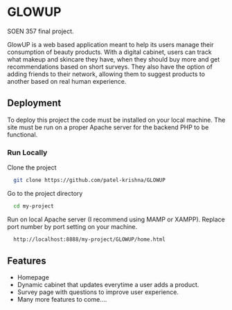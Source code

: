 
# GLOWUP

SOEN 357 final project. 

GlowUP is a web based application meant to help its users manage their consumption of beauty products. With a digital cabinet, users can track what makeup and skincare they have, when they should buy more and get recommendations based on short surveys. They also have the option of adding friends to their network, allowing them to suggest products to another based on real human experience. 



## Deployment

To deploy this project the code must be installed on your local machine. The site must be run on a proper Apache server for the backend PHP to be functional. 


### Run Locally

Clone the project

```bash
  git clone https://github.com/patel-krishna/GLOWUP
```

Go to the project directory

```bash
  cd my-project
```

Run on local Apache server (I recommend using MAMP or XAMPP). Replace port number by port setting on your machine. 

```bash
  http://localhost:8888/my-project/GLOWUP/home.html
```



## Features

- Homepage
- Dynamic cabinet that updates everytime a user adds a product.
- Survey page with questions to improve user experience.
- Many more features to come....

